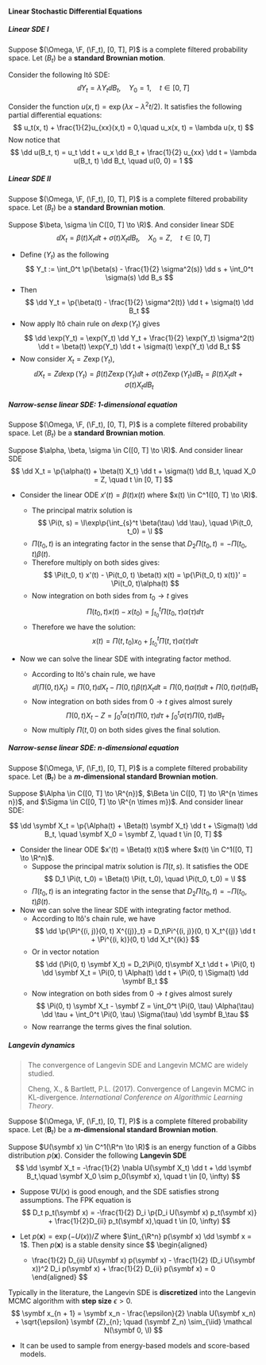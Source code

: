 #### Linear Stochastic Differential Equations

##### Linear SDE I

Suppose $(\Omega, \F, (\F_t), [0, T], P)$ is a complete filtered probability space. Let $(B_t)$ be a **standard Brownian motion**.

Consider the following Itô SDE:
$$
\dd Y_t = \lambda Y_t \dd B_t, \quad Y_0 = 1,\quad t \in [0, T]
$$

Consider the function $u(x, t) = \exp(\lambda x - \lambda^2 t / 2)$. It satisfies the following partial differential equations:
$$
u_t(x, t) + \frac{1}{2}u_{xx}(x,t) = 0,\quad u_x(x, t) = \lambda u(x, t)
$$
Now notice that
$$
\dd u(B_t, t) = u_t \dd t + u_x \dd B_t + \frac{1}{2} u_{xx} \dd t = \lambda u(B_t, t) \dd B_t, \quad u(0, 0) = 1
$$

##### Linear SDE II

Suppose $(\Omega, \F, (\F_t), [0, T], P)$ is a complete filtered probability space. Let $(B_t)$ be a **standard Brownian motion**.

Suppose $\beta, \sigma \in C([0, T] \to \R)$. And consider linear SDE
$$
\dd X_t = \beta(t) X_t \dd t + \sigma(t)X_t \dd B_t, \quad X_0 = Z, \quad t \in [0, T]
$$
- Define $(Y_t)$ as the following
  $$
  Y_t := \int_0^t \p{\beta(s) - \frac{1}{2} \sigma^2(s)} \dd s + \int_0^t \sigma(s) \dd B_s
  $$
- Then
  $$
  \dd Y_t = \p{\beta(t) - \frac{1}{2} \sigma^2(t)} \dd t + \sigma(t) \dd B_t
  $$
- Now apply Itô chain rule on $\dd \exp(Y_t)$ gives
  $$
  \dd \exp(Y_t) = \exp(Y_t) \dd Y_t + \frac{1}{2} \exp(Y_t) \sigma^2(t) \dd t = \beta(t) \exp(Y_t) \dd t + \sigma(t) \exp(Y_t) \dd B_t
  $$
- Now consider $X_t = Z \exp(Y_t)$,
  $$
  \dd X_t = Z \dd \exp(Y_t) = \beta(t) Z \exp(Y_t) \dd t + \sigma(t) Z \exp(Y_t) \dd B_t = \beta(t) X_t \dd t + \sigma(t) X_t \dd B_t
  $$

##### Narrow-sense linear SDE: 1-dimensional equation

Suppose $(\Omega, \F, (\F_t), [0, T], P)$ is a complete filtered probability space. Let $(B_t)$ be a **standard Brownian motion**.

Suppose $\alpha, \beta, \sigma \in C([0, T] \to \R)$. And consider linear SDE
$$
\dd X_t = \p{\alpha(t) + \beta(t) X_t} \dd t + \sigma(t) \dd B_t, \quad X_0 = Z, \quad t \in [0, T]
$$

- Consider the linear ODE $x'(t) = \beta(t) x(t)$ where $x(t) \in C^1([0, T] \to \R)$.
  - The principal matrix solution is
    $$
    \Pi(t, s) = \I\exp\p{\int_{s}^t \beta(\tau) \dd \tau}, \quad \Pi(t_0, t_0) = \I
    $$
  - $\Pi(t_0, t)$ is an integrating factor in the sense that $D_2 \Pi(t_0, t) = -\Pi(t_0, t) \beta(t)$.
  - Therefore multiply on both sides gives:
    $$
    \Pi(t_0, t) x'(t) - \Pi(t_0, t) \beta(t) x(t) = \p{\Pi(t_0, t) x(t)}' = \Pi(t_0, t)\alpha(t)
    $$
  - Now integration on both sides from $t_0 \to t$ gives
    $$
    \Pi(t_0, t) x(t) - x(t_0) = \int_{t_0}^t \Pi(t_0, \tau) \alpha(\tau) \dd \tau
    $$
  - Therefore we have the solution:
    $$
    x(t) = \Pi(t, t_0) x_0 + \int_{t_0}^t \Pi(t, \tau) \alpha(\tau) \dd \tau
    $$
  
- Now we can solve the linear SDE with integrating factor method.
  - According to Itô's chain rule, we have
    $$
    \dd (\Pi(0, t) X_t) = \Pi(0, t) \dd X_t - \Pi(0, t) \beta(t) X_t \dd t = \Pi(0, t)\alpha(t) \dd t + \Pi(0, t)\sigma(t) \dd B_t
    $$
  - Now integration on both sides from $0 \to t$ gives almost surely
    $$
    \Pi(0, t) X_t - Z = \int_0^t \alpha(\tau)\Pi(0, \tau) \dd \tau + \int_0^t \sigma(\tau)\Pi(0, \tau) \dd B_\tau
    $$
  - Now multiply $\Pi(t, 0)$ on both sides gives the final solution.

##### Narrow-sense linear SDE: n-dimensional equation

Suppose $(\Omega, \F, (\F_t), [0, T], P)$ is a complete filtered probability space. Let $(\symbf B_t)$ be a **$m$-dimensional standard Brownian motion**.

Suppose $\Alpha \in C([0, T] \to \R^{n})$, $\Beta \in C([0, T] \to \R^{n \times n})$, and $\Sigma \in C([0, T] \to \R^{n \times m})$. And consider linear SDE:

$$
\dd \symbf X_t = \p{\Alpha(t) + \Beta(t) \symbf X_t} \dd t + \Sigma(t) \dd B_t, \quad \symbf X_0 = \symbf Z, \quad t \in [0, T]
$$

- Consider the linear ODE $x'(t) = \Beta(t) x(t)$ where $x(t) \in C^1([0, T] \to \R^n)$.
  - Suppose the principal matrix solution is $\Pi(t, s)$. It satisfies the ODE
    $$
    D_1 \Pi(t, t_0) = \Beta(t) \Pi(t, t_0), \quad \Pi(t_0, t_0) = \I
    $$
  - $\Pi(t_0, t)$ is an integrating factor in the sense that $D_2 \Pi(t_0, t) = -\Pi(t_0, t) \beta(t)$.
- Now we can solve the linear SDE with integrating factor method.
  - According to Itô's chain rule, we have
    $$
    \dd \p{\Pi^{(i, j)}(0, t) X^{(j)}_t} = D_t\Pi^{(i, j)}(0, t) X_t^{(j)} \dd t + \Pi^{(i, k)}(0, t) \dd X_t^{(k)}
    $$
  - Or in vector notation
    $$
    \dd (\Pi(0, t) \symbf X_t) = D_2\Pi(0, t)\symbf X_t \dd t + \Pi(0, t) \dd \symbf X_t = \Pi(0, t) \Alpha(t) \dd t + \Pi(0, t) \Sigma(t) \dd \symbf B_t
    $$
  - Now integration on both sides from $0 \to t$ gives almost surely
    $$
    \Pi(0, t) \symbf X_t - \symbf Z = \int_0^t \Pi(0, \tau) \Alpha(\tau) \dd \tau + \int_0^t \Pi(0, \tau) \Sigma(\tau) \dd \symbf B_\tau
    $$
  - Now rearrange the terms gives the final solution.

##### Langevin dynamics

> The convergence of Langevin SDE and Langevin MCMC are widely studied.
>
> Cheng, X., & Bartlett, P.L. (2017). Convergence of Langevin MCMC in KL-divergence. *International Conference on Algorithmic Learning Theory*.

Suppose $(\Omega, \F, (\F_t), [0, T], P)$ is a complete filtered probability space. Let $(\symbf B_t)$ be a **$m$-dimensional standard Brownian motion**.

Suppose $U(\symbf x) \in C^1(\R^n \to \R)$ is an energy function of a Gibbs distribution $p(\symbf x)$. Consider the following **Langevin SDE**
$$
\dd \symbf X_t = -\frac{1}{2} \nabla U(\symbf X_t) \dd t + \dd \symbf B_t,\quad \symbf X_0 \sim p_0(\symbf x), \quad t \in [0, \infty)
$$

- Suppose $\nabla U(x)$ is good enough, and the SDE satisfies strong assumptions. The FPK equation is
  $$
  D_t p_t(\symbf x) = -\frac{1}{2} D_i \p{D_i U(\symbf x) p_t(\symbf x)} + \frac{1}{2}D_{ii} p_t(\symbf x),\quad t \in [0, \infty)
  $$

- Let $p(\symbf x) = \exp(-U(x))/Z$ where $\int_{\R^n} p(\symbf x) \dd \symbf x = 1$. Then $p(\symbf x)$ is a stable density since
  $$
  \begin{aligned}
  - \frac{1}{2} D_{ii} U(\symbf x) p(\symbf x) - \frac{1}{2} (D_i U(\symbf x))^2 D_i p(\symbf x) + \frac{1}{2} D_{ii} p(\symbf x) = 0
  \end{aligned}
  $$

Typically in the literature, the Langevin SDE is **discretized** into the Langevin MCMC algorithm with **step size** $\epsilon > 0$.
$$
\symbf x_{n + 1} = \symbf x_n - \frac{\epsilon}{2} \nabla U(\symbf x_n) + \sqrt{\epsilon} \symbf {Z}_{n}; \quad (\symbf Z_n) \sim_{\iid} \mathcal N(\symbf 0, \I)
$$

- It can be used to sample from energy-based models and score-based models.

